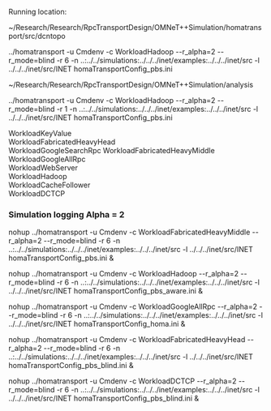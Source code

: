 Running location: 

~/Research/Research/RpcTransportDesign/OMNeT++Simulation/homatransport/src/dcntopo

../homatransport -u Cmdenv -c WorkloadHadoop --r_alpha=2 --r_mode=blind -r 6 -n ..:../../simulations:../../../inet/examples:../../../inet/src -l ../../../inet/src/INET homaTransportConfig_pbs.ini 




~/Research/Research/RpcTransportDesign/OMNeT++Simulation/analysis


 ../homatransport -u Cmdenv -c WorkloadHadoop --r_alpha=2 --r_mode=blind -r 1 -n ..:../../simulations:../../../inet/examples:../../../inet/src -l ../../../inet/src/INET homaTransportConfig_pbs.ini 
 
 
 
 WorkloadKeyValue  
 WorkloadFabricatedHeavyHead  
 WorkloadGoogleSearchRpc 
 WorkloadFabricatedHeavyMiddle  
 WorkloadGoogleAllRpc  
 WorkloadWebServer  
 WorkloadHadoop  
 WorkloadCacheFollower  
 WorkloadDCTCP  

### Simulation logging Alpha = 2

nohup ../homatransport -u Cmdenv -c WorkloadFabricatedHeavyMiddle  --r_alpha=2 --r_mode=blind -r 6 -n ..:../../simulations:../../../inet/examples:../../../inet/src -l ../../../inet/src/INET homaTransportConfig_pbs.ini &


nohup ../homatransport -u Cmdenv -c WorkloadHadoop  --r_alpha=2 --r_mode=blind -r 6 -n ..:../../simulations:../../../inet/examples:../../../inet/src -l ../../../inet/src/INET homaTransportConfig_pbs_aware.ini &


nohup ../homatransport -u Cmdenv -c WorkloadGoogleAllRpc  --r_alpha=2 --r_mode=blind -r 6 -n ..:../../simulations:../../../inet/examples:../../../inet/src -l ../../../inet/src/INET homaTransportConfig_homa.ini &

nohup ../homatransport -u Cmdenv -c WorkloadFabricatedHeavyHead  --r_alpha=2 --r_mode=blind -r 6 -n ..:../../simulations:../../../inet/examples:../../../inet/src -l ../../../inet/src/INET homaTransportConfig_pbs_blind.ini &


nohup ../homatransport -u Cmdenv -c WorkloadDCTCP  --r_alpha=2 --r_mode=blind -r 6 -n ..:../../simulations:../../../inet/examples:../../../inet/src -l ../../../inet/src/INET homaTransportConfig_pbs_blind.ini &











